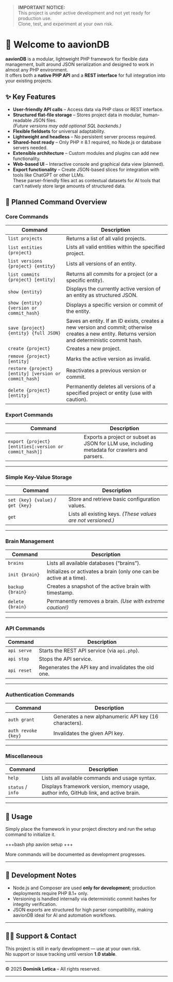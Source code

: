 > **IMPORTANT NOTICE:**  
> This project is under active development and not yet ready for production use.  
> Clone, test, and experiment at your own risk.

# 🧠 Welcome to aavionDB

**aavionDB** is a modular, lightweight PHP framework for flexible data management, built around JSON serialization and designed to work in almost any PHP environment.  
It offers both a **native PHP API** and a **REST interface** for full integration into your existing projects.

## ✨ Key Features

- **User-friendly API calls** – Access data via PHP class or REST interface.
- **Structured flat-file storage** – Stores project data in modular, human-readable JSON files.  
  *(Future versions may add optional SQL backends.)*
- **Flexible fieldsets** for universal adaptability.
- **Lightweight and headless** – No persistent server process required.
- **Shared-host ready** – Only PHP ≥ 8.1 required, no Node.js or database servers needed.
- **Extensible architecture** – Custom modules and plugins can add new functionality.
- **Web-based UI** – Interactive console and graphical data view (planned).
- **Export functionality** – Create JSON-based slices for integration with tools like ChatGPT or other LLMs.  
  These parser-friendly files act as contextual datasets for AI tools that can’t natively store large amounts of structured data.

## 🧩 Planned Command Overview

### Core Commands
| Command | Description |
|----------|-------------|
| `list projects` | Returns a list of all valid projects. |
| `list entities {project}` | Lists all valid entities within the specified project. |
| `list versions {project} {entity}` | Lists all versions of an entity. |
| `list commits {project} [entity]` | Returns all commits for a project (or a specific entity). |
| `show {entity}` | Displays the currently active version of an entity as structured JSON. |
| `show {entity} {version or commit_hash}` | Displays a specific version or commit of the entity. |
| `save {project} {entity} {full JSON}` | Saves an entity. If an ID exists, creates a new version and commit; otherwise creates a new entity. Returns version and deterministic commit hash. |
| `create {project}` | Creates a new project. |
| `remove {project} [entity]` | Marks the active version as invalid. |
| `restore {project} [entity] [version or commit_hash]` | Reactivates a previous version or commit. |
| `delete {project} [entity]` | Permanently deletes all versions of a specified project or entity (use with caution). |

### Export Commands
| Command | Description |
|----------|-------------|
| `export {project} [entities[:version or commit_hash]]` | Exports a project or subset as JSON for LLM use, including metadata for crawlers and parsers. |

---

### Simple Key-Value Storage
| Command | Description |
|----------|-------------|
| `set {key} {value}` / `get {key}` | Store and retrieve basic configuration values. |
| `get` | Lists all existing keys. *(These values are not versioned.)* |

---

### Brain Management
| Command | Description |
|----------|-------------|
| `brains` | Lists all available databases (“brains”). |
| `init {brain}` | Initializes or activates a brain (only one can be active at a time). |
| `backup {brain}` | Creates a snapshot of the active brain with timestamp. |
| `delete {brain}` | Permanently removes a brain. *(Use with extreme caution!)* |

---

### API Commands
| Command | Description |
|----------|-------------|
| `api serve` | Starts the REST API service (via `api.php`). |
| `api stop` | Stops the API service. |
| `api reset` | Regenerates the API key and invalidates the old one. |

---

### Authentication Commands
| Command | Description |
|----------|-------------|
| `auth grant` | Generates a new alphanumeric API key (16 characters). |
| `auth revoke {key}` | Invalidates the given API key. |

---

### Miscellaneous
| Command | Description |
|----------|-------------|
| `help` | Lists all available commands and usage syntax. |
| `status` / `info` | Displays framework version, memory usage, author info, GitHub link, and active brain. |

---

## 🧭 Usage
Simply place the framework in your project directory and run the setup command to initialize it.

+++bash
php aavion setup
+++

More commands will be documented as development progresses.

---

## 🧰 Development Notes
- Node.js and Composer are used **only for development**; production deployments require PHP 8.1+ only.
- Versioning is handled internally via deterministic commit hashes for integrity verification.
- JSON exports are structured for high parser compatibility, making aavionDB ideal for AI and automation workflows.

---

## 🧑‍💻 Support & Contact
This project is still in early development — use at your own risk.  
No support or issue tracking until version **1.0 stable**.

---

© 2025 **Dominik Letica** – All rights reserved.

---
